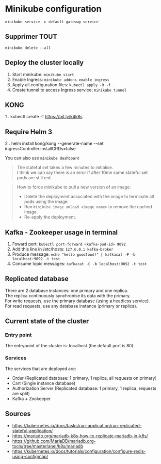 # Minikube configuration

```minikube service -n default gateway-service```
## Supprimer TOUT
```minikube delete --all```

## Deploy the cluster locally

1. Start minikube: ```minikube start```
2. Enable Ingress: ```minikube addons enable ingress```
3. Apply all configuration files: ```kubectl apply -R -f .```
4. Create tunnel to access Ingress service: ```minikube tunnel```

## KONG
1 . kubectl create -f https://bit.ly/k4k8s
## Require Helm 3
2 . helm install kong/kong --generate-name --set ingressController.installCRDs=false

You can also use ```minikube dashboard```  
>The stateful set takes a few minutes to initialise.  
>I think we can say there is an error if after 10mn some stateful set pods are still red.

> How to force minikube to pull a new version of an image:
>- Delete the deployment associated with the image to terminate all pods using the image.
>- Run ```minikube image unload <image name>``` to remove the cached image.
>- Re-apply the deployment.

## Kafka - Zookeeper usage in terminal

1. Foward port: ```kubectl port-forward <kafka-pod-id> 9092```
2. Add this line in /etc/hosts: ```127.0.0.1 kafka-broker```
2. Produce message: ```echo "hello goodfood!" | kafkacat -P -b localhost:9092 -t test```
3. Consume topic messages: ```kafkacat -C -b localhost:9092 -t test```


## Replicated database
There are 2 database instances: one primary and one replica.  
The replica continuously synchronise its data with the primary.  
For write requests, use the primary database (using a headless service).  
For read requests, use any database instance (primary or replica).

## Current state of the cluster

### Entry point
The entrypoint of the cluster is: localhost (the default port is 80).  

### Services
The services that are deployed are:
- Order (Replicated database: 1 primary, 1 replica, all requests on primary)
- Cart (Single instance database)
- Authorization Server (Replicated database: 1 primary, 1 replica, requests are split)
- Kafka + Zookeeper

## Sources
- https://kubernetes.io/docs/tasks/run-application/run-replicated-stateful-application/  
- https://mariadb.org/mariadb-k8s-how-to-replicate-mariadb-in-k8s/
- https://github.com/MariaDB/mariadb.org-tools/tree/master/anel/k8s/mariadb
- https://kubernetes.io/docs/tutorials/configuration/configure-redis-using-configmap/